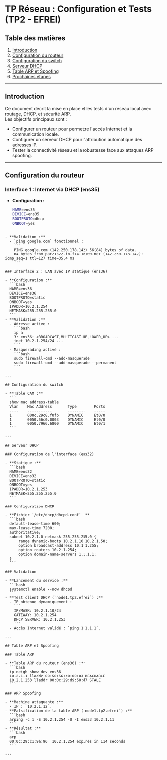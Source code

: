 # TP Réseau : Configuration et Tests (TP2 - EFREI)

## Table des matières

1. [Introduction](#introduction)
2. [Configuration du routeur](#configuration-du-routeur)
3. [Configuration du switch](#configuration-du-switch)
4. [Serveur DHCP](#serveur-dhcp)
5. [Table ARP et Spoofing](#table-arp-et-spoofing)
6. [Prochaines étapes](#prochaines-étapes)

---

## Introduction

Ce document décrit la mise en place et les tests d'un réseau local avec routage, DHCP, et sécurité ARP.  
Les objectifs principaux sont :

- Configurer un routeur pour permettre l'accès Internet et la communication locale.
- Configurer un serveur DHCP pour l'attribution automatique des adresses IP.
- Tester la connectivité réseau et la robustesse face aux attaques ARP spoofing.

---

## Configuration du routeur

### Interface 1 : Internet via DHCP (ens35)

- **Configuration :**
  ```bash
  NAME=ens35
  DEVICE=ens35
  BOOTPROTO=dhcp
  ONBOOT=yes
  ```

````

- **Validation :**
  - `ping google.com` fonctionnel :
    ```
    PING google.com (142.250.178.142) 56(84) bytes of data.
    64 bytes from par21s22-in-f14.1e100.net (142.250.178.142): icmp_seq=1 ttl=127 time=35.4 ms
    ```

### Interface 2 : LAN avec IP statique (ens36)

- **Configuration :**
  ```bash
  NAME=ens36
  DEVICE=ens36
  BOOTPROTO=static
  ONBOOT=yes
  IPADDR=10.2.1.254
  NETMASK=255.255.255.0
  ```
- **Validation :**
  - Adresse active :
    ```bash
    ip a
    3: ens36: <BROADCAST,MULTICAST,UP,LOWER_UP> ...
    inet 10.2.1.254/24 ...
    ```
  - Masquerading activé :
    ```bash
    sudo firewall-cmd --add-masquerade
    sudo firewall-cmd --add-masquerade --permanent
    ```

---

## Configuration du switch

- **Table CAM :**
  ```
  show mac address-table
  Vlan    Mac Address       Type        Ports
  ----    -----------       --------    -----
  1       000c.29c8.f0fb    DYNAMIC     Et0/0
  1       0050.56c0.0003    DYNAMIC     Et0/0
  1       0050.7966.6800    DYNAMIC     Et0/1
  ```

---

## Serveur DHCP

### Configuration de l'interface (ens32)

- **Statique :**
  ```bash
  NAME=ens32
  DEVICE=ens32
  BOOTPROTO=static
  ONBOOT=yes
  IPADDR=10.2.1.253
  NETMASK=255.255.255.0
  ```

### Configuration DHCP

- **Fichier `/etc/dhcp/dhcpd.conf` :**
  ```bash
  default-lease-time 600;
  max-lease-time 7200;
  authoritative;
  subnet 10.2.1.0 netmask 255.255.255.0 {
      range dynamic-bootp 10.2.1.10 10.2.1.50;
      option broadcast-address 10.1.1.255;
      option routers 10.2.1.254;
      option domain-name-servers 1.1.1.1;
  }
  ```

### Validation

- **Lancement du service :**
  ```bash
  systemctl enable --now dhcpd
  ```
- **Test client DHCP (`node1.tp2.efrei`) :**
  - IP obtenue dynamiquement :
    ```
    IP/MASK: 10.2.1.10/24
    GATEWAY: 10.2.1.254
    DHCP SERVER: 10.2.1.253
    ```
  - Accès Internet validé : `ping 1.1.1.1`.

---

## Table ARP et Spoofing

### Table ARP

- **Table ARP du routeur (ens36) :**
  ```bash
  ip neigh show dev ens36
  10.2.1.1 lladdr 00:50:56:c0:00:03 REACHABLE
  10.2.1.253 lladdr 00:0c:29:d9:50:d7 STALE
  ```

### ARP Spoofing

- **Machine attaquante :**
  - IP : `10.2.1.12`.
- **Falsification de la table ARP (`node1.tp2.efrei`) :**
  ```bash
  arping -c 1 -S 10.2.1.254 -U -I ens33 10.2.1.11
  ```
- **Résultat :**
  ```bash
  arp
  00:0c:29:c1:9a:96  10.2.1.254 expires in 114 seconds
  ```

---
````
